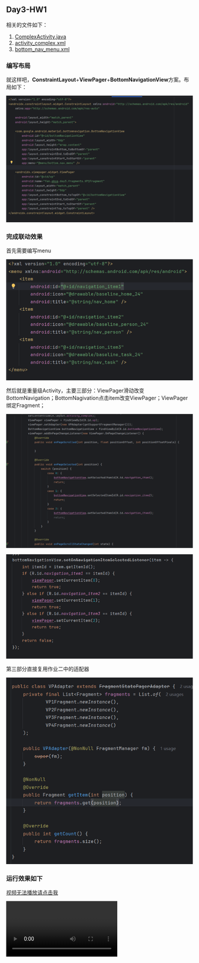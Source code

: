 ## Day3-HW1

相关的文件如下：

1. [ComplexActivity.java](https://partner-gitlab.mioffice.cn/nj-trainingcollege/miclassroom240819/androidgroup4/tanzhehao/homework/-/blob/main/day3/app/src/main/java/fan/akua/day3/activities/ComplexActivity.java)
2. [activity_complex.xml](https://partner-gitlab.mioffice.cn/nj-trainingcollege/miclassroom240819/androidgroup4/tanzhehao/homework/-/blob/main/day3/app/src/main/res/layout/activity_complex.xml)
3. [bottom_nav_menu.xml](https://partner-gitlab.mioffice.cn/nj-trainingcollege/miclassroom240819/androidgroup4/tanzhehao/homework/-/blob/main/day3/app/src/main/res/menu/bottom_nav_menu.xml)

### 编写布局

就这样吧，**ConstraintLayout**+**ViewPager**+**BottomNavigationView**方案。布局如下：

![activity_complex](vx_images/62102841553795.png)

### 完成联动效果

首先需要编写menu

![bottom_nav_menu](vx_images/114493961674071.png)

然后就是重量级Activity，主要三部分：ViewPager滑动改变BottomNavigation；BottomNagivation点击item改变ViewPager；ViewPager绑定Fragment；

![第一部分](vx_images/238113318100616.png)

![第二部分](vx_images/331741886276301.png)

第三部分直接复用作业二中的适配器

![第三部分](vx_images/583783271134721.png)

### 运行效果如下

[视频无法播放请点击我](https://partner-gitlab.mioffice.cn/nj-trainingcollege/miclassroom240819/androidgroup4/tanzhehao/homework/-/tree/main/day3/vx_images/Screen_recording_20240821_191925.mp4)

<div>
    <video src="vx_images/Screen_recording_20240821_191925.mp4"></video>
</div>


